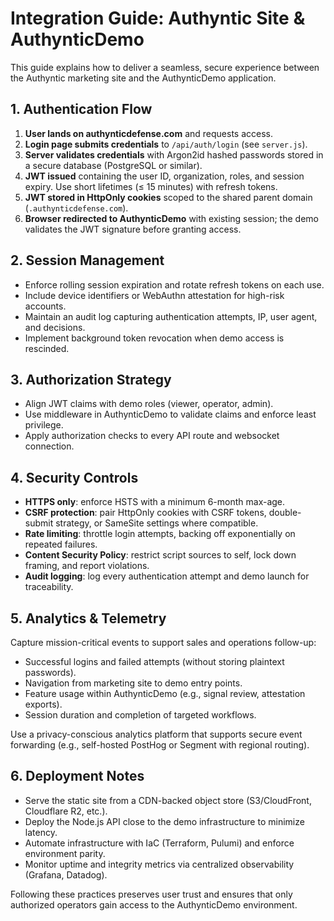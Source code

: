 # Integration Guide: Authyntic Site & AuthynticDemo

This guide explains how to deliver a seamless, secure experience between the Authyntic marketing site and the AuthynticDemo application.

## 1. Authentication Flow

1. **User lands on authynticdefense.com** and requests access.
2. **Login page submits credentials** to `/api/auth/login` (see `server.js`).
3. **Server validates credentials** with Argon2id hashed passwords stored in a secure database (PostgreSQL or similar).
4. **JWT issued** containing the user ID, organization, roles, and session expiry. Use short lifetimes (≤ 15 minutes) with refresh tokens.
5. **JWT stored in HttpOnly cookies** scoped to the shared parent domain (`.authynticdefense.com`).
6. **Browser redirected to AuthynticDemo** with existing session; the demo validates the JWT signature before granting access.

## 2. Session Management

- Enforce rolling session expiration and rotate refresh tokens on each use.
- Include device identifiers or WebAuthn attestation for high-risk accounts.
- Maintain an audit log capturing authentication attempts, IP, user agent, and decisions.
- Implement background token revocation when demo access is rescinded.

## 3. Authorization Strategy

- Align JWT claims with demo roles (viewer, operator, admin).
- Use middleware in AuthynticDemo to validate claims and enforce least privilege.
- Apply authorization checks to every API route and websocket connection.

## 4. Security Controls

- **HTTPS only**: enforce HSTS with a minimum 6-month max-age.
- **CSRF protection**: pair HttpOnly cookies with CSRF tokens, double-submit strategy, or SameSite settings where compatible.
- **Rate limiting**: throttle login attempts, backing off exponentially on repeated failures.
- **Content Security Policy**: restrict script sources to self, lock down framing, and report violations.
- **Audit logging**: log every authentication attempt and demo launch for traceability.

## 5. Analytics & Telemetry

Capture mission-critical events to support sales and operations follow-up:

- Successful logins and failed attempts (without storing plaintext passwords).
- Navigation from marketing site to demo entry points.
- Feature usage within AuthynticDemo (e.g., signal review, attestation exports).
- Session duration and completion of targeted workflows.

Use a privacy-conscious analytics platform that supports secure event forwarding (e.g., self-hosted PostHog or Segment with regional routing).

## 6. Deployment Notes

- Serve the static site from a CDN-backed object store (S3/CloudFront, Cloudflare R2, etc.).
- Deploy the Node.js API close to the demo infrastructure to minimize latency.
- Automate infrastructure with IaC (Terraform, Pulumi) and enforce environment parity.
- Monitor uptime and integrity metrics via centralized observability (Grafana, Datadog).

Following these practices preserves user trust and ensures that only authorized operators gain access to the AuthynticDemo environment.
